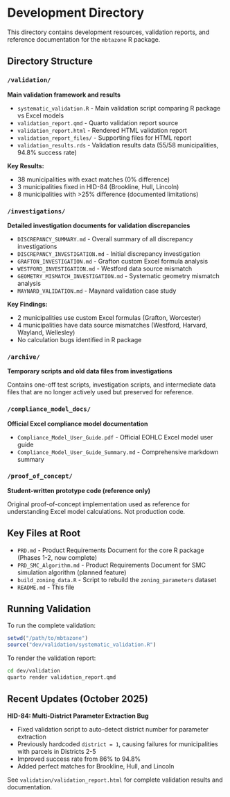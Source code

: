 # Development Directory

This directory contains development resources, validation reports, and reference documentation for the `mbtazone` R package.

## Directory Structure

### `/validation/`
**Main validation framework and results**

- `systematic_validation.R` - Main validation script comparing R package vs Excel models
- `validation_report.qmd` - Quarto validation report source
- `validation_report.html` - Rendered HTML validation report
- `validation_report_files/` - Supporting files for HTML report
- `validation_results.rds` - Validation results data (55/58 municipalities, 94.8% success rate)

**Key Results:**
- 38 municipalities with exact matches (0% difference)
- 3 municipalities fixed in HID-84 (Brookline, Hull, Lincoln)
- 8 municipalities with >25% difference (documented limitations)

### `/investigations/`
**Detailed investigation documents for validation discrepancies**

- `DISCREPANCY_SUMMARY.md` - Overall summary of all discrepancy investigations
- `DISCREPANCY_INVESTIGATION.md` - Initial discrepancy investigation
- `GRAFTON_INVESTIGATION.md` - Grafton custom Excel formula analysis
- `WESTFORD_INVESTIGATION.md` - Westford data source mismatch
- `GEOMETRY_MISMATCH_INVESTIGATION.md` - Systematic geometry mismatch analysis
- `MAYNARD_VALIDATION.md` - Maynard validation case study

**Key Findings:**
- 2 municipalities use custom Excel formulas (Grafton, Worcester)
- 4 municipalities have data source mismatches (Westford, Harvard, Wayland, Wellesley)
- No calculation bugs identified in R package

### `/archive/`
**Temporary scripts and old data files from investigations**

Contains one-off test scripts, investigation scripts, and intermediate data files that are no longer actively used but preserved for reference.

### `/compliance_model_docs/`
**Official Excel compliance model documentation**

- `Compliance_Model_User_Guide.pdf` - Official EOHLC Excel model user guide
- `Compliance_Model_User_Guide_Summary.md` - Comprehensive markdown summary

### `/proof_of_concept/`
**Student-written prototype code (reference only)**

Original proof-of-concept implementation used as reference for understanding Excel model calculations. Not production code.

## Key Files at Root

- `PRD.md` - Product Requirements Document for the core R package (Phases 1-2, now complete)
- `PRD_SMC_Algorithm.md` - Product Requirements Document for SMC simulation algorithm (planned feature)
- `build_zoning_data.R` - Script to rebuild the `zoning_parameters` dataset
- `README.md` - This file

## Running Validation

To run the complete validation:

```r
setwd("/path/to/mbtazone")
source("dev/validation/systematic_validation.R")
```

To render the validation report:

```bash
cd dev/validation
quarto render validation_report.qmd
```

## Recent Updates (October 2025)

**HID-84: Multi-District Parameter Extraction Bug**
- Fixed validation script to auto-detect district number for parameter extraction
- Previously hardcoded `district = 1`, causing failures for municipalities with parcels in Districts 2-5
- Improved success rate from 86% to 94.8%
- Added perfect matches for Brookline, Hull, and Lincoln

See `validation/validation_report.html` for complete validation results and documentation.
